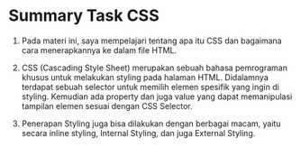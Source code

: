 # Summary Task CSS

1. Pada materi ini, saya mempelajari tentang apa itu CSS dan bagaimana cara menerapkannya ke dalam file HTML.

2. CSS (Cascading Style Sheet) merupakan sebuah bahasa pemrograman khusus untuk melakukan styling pada halaman HTML. Didalamnya terdapat sebuah selector untuk memilih elemen spesifik yang ingin di styling. Kemudian ada property dan juga value yang dapat memanipulasi tampilan elemen sesuai dengan CSS Selector.

3. Penerapan Styling juga bisa dilakukan dengan berbagai macam, yaitu secara inline styling, Internal Styling, dan juga External Styling.